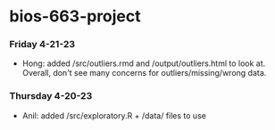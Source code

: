 # bios-663-project

### Friday 4-21-23
  - Hong: added /src/outliers.rmd and /output/outliers.html to look at. Overall, don't see many concerns for outliers/missing/wrong data. 

### Thursday 4-20-23 
  - Anil: added /src/exploratory.R + /data/ files to use
